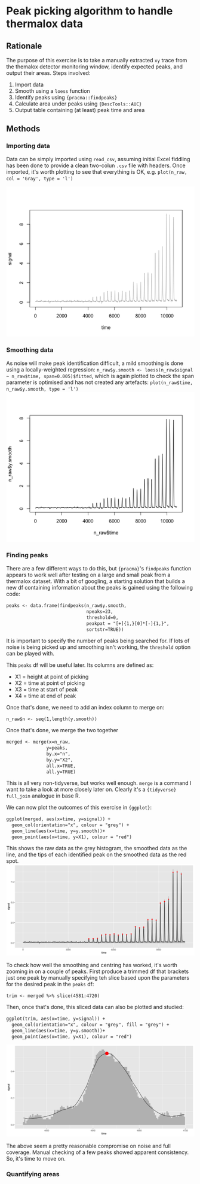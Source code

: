 # Peak picking algorithm to handle thermalox data

## Rationale

The purpose of this exercise is to take a manually extracted `xy` trace from the themalox detector monitoring window, identify expected peaks, and output their areas. Steps involved:

1. Import data
2. Smooth using a `loess` function
3. Identify peaks using `{pracma::findpeaks}`
4. Calculate area under peaks using `{DescTools::AUC}`
5. Output table containing (at least) peak time and area


## Methods
### Importing data
Data can be simply imported using `read_csv`, assuming initial Excel fiddling has been done to provide a clean two-colun `.csv` file with headers. Once imported, it's worth plotting to see that everything is OK, e.g. `plot(n_raw, col = 'Gray', type = 'l')`

![](outputs/raw_plot.png)

### Smoothing data
As noise will make peak identification difficult, a mild smoothing is done using a locally-weighted regression: `n_raw$y.smooth <- loess(n_raw$signal ~ n_raw$time, span=0.005)$fitted`, which is again plotted to check the span parameter is optimised and has not created any artefacts: `plot(n_raw$time, n_raw$y.smooth, type = 'l')`
![](outputs/smoothed.png)

### Finding peaks
There are a few different ways to do this, but `{pracma}`'s `findpeaks` function appears to work well after testing on a large and small peak from a thermalox dataset. With a bit of googling, a starting solution that builds a new df containing information about the peaks is gained using the following code:

```
peaks <- data.frame(findpeaks(n_raw$y.smooth, 
                              npeaks=23, 
                              threshold=0, 
                              peakpat = "[+]{1,}[0]*[-]{1,}", 
                              sortstr=TRUE))
```
It is important to specify the number of peaks being searched for. If lots of noise is being picked up and smoothing isn't working, the `threshold` option can be played with.

This `peaks` df will be useful later. Its columns are defined as:

* X1 = height at point of picking
* X2 = time at point of picking
* X3 = time at start of peak
* X4 = time at end of peak



Once that's done, we need to add an index column to merge on: 

``` 
n_raw$n <- seq(1,length(y.smooth))
```
Once that's done, we merge the two together
```
merged <- merge(x=n_raw, 
               y=peaks, 
               by.x="n", 
               by.y="X2", 
               all.x=TRUE, 
               all.y=TRUE)
```

This is all very non-tidyverse, but works well enough. `merge` is a command I want to take a look at more closely later on. Clearly it's a `{tidyverse}` `full_join` analogue in base R.

We can now plot the outcomes of this exercise in `{ggplot}`:

```
ggplot(merged, aes(x=time, y=signal)) +
  geom_col(orientation="x", colour = "grey") +
  geom_line(aes(x=time, y=y.smooth))+
  geom_point(aes(x=time, y=X1), colour = "red")
```
This shows the raw data as the grey histogram, the smoothed data as the line, and the tips of each identified peak on the smoothed data as the red spot.
![](outputs/all_pp.png)

To check how well the smoothing and centring has worked, it's worth zooming in on a couple of peaks. First produce a trimmed df that brackets just one peak by manually specifying teh slice based upon the parameters for the desired peak in the `peaks` df:

```
trim <- merged %>% slice(4581:4720)
```
Then, once that's done, this sliced data can also be plotted and studied:

```
ggplot(trim, aes(x=time, y=signal)) +
  geom_col(orientation="x", colour = "grey", fill = "grey") +
  geom_line(aes(x=time, y=y.smooth))+
  geom_point(aes(x=time, y=X1), colour = "red")
```
![](outputs/pp_trimmed.png)

The above seem a pretty reasonable compromise on noise and full coverage. Manual checking of a few peaks showed apparent consistency. So, it's time to move on.

### Quantifying areas

